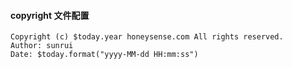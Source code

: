 #### copyright 文件配置
```
Copyright (c) $today.year honeysense.com All rights reserved.
Author: sunrui
Date: $today.format("yyyy-MM-dd HH:mm:ss")
```

